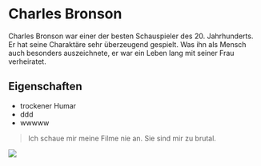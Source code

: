 # Charles Bronson

Charles Bronson war einer der besten Schauspieler des 20. Jahrhunderts. Er hat seine Charaktäre sehr überzeugend gespielt. Was ihn als Mensch auch besonders auszeichnete, er war ein Leben lang mit seiner Frau verheiratet.

## Eigenschaften

* trockener Humar
* ddd
* wwwww

> Ich schaue mir meine Filme nie an. Sie sind mir zu brutal.


<img src="https://upload.wikimedia.org/wikipedia/commons/9/98/Charles_Bronson_Cannes.jpg" />